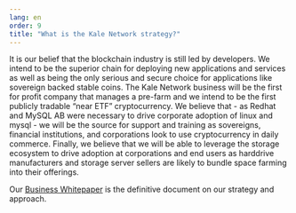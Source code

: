 ```yaml
---
lang: en
order: 9
title: "What is the Kale Network strategy?"
---
```


It is our belief that the blockchain industry is still led by developers. We intend to be the superior chain for deploying new applications and services as well as being the only serious and secure choice for applications like sovereign backed stable coins. The Kale Network business will be the first for profit company that manages a pre-farm and we intend to be the first publicly tradable “near ETF” cryptocurrency. We believe that - as Redhat and MySQL AB were necessary to drive corporate adoption of linux and mysql - we will be the source for support and training as sovereigns, financial institutions, and corporations look to use cryptocurrency in daily commerce. Finally, we believe that we will be able to leverage the storage ecosystem to drive adoption at corporations and end users as harddrive manufacturers and storage server sellers are likely to bundle space farming into their offerings.

Our [Business Whitepaper](https://www.chia.net/assets/Chia-Business-Whitepaper-2021-02-09-v1.0.pdf) is the definitive document on our strategy and approach.
